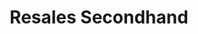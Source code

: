 ---
title: "Resales Secondhand"
url: /dresden/resales-secondhand-wurzener-strasse/
shop: Kleidung
---